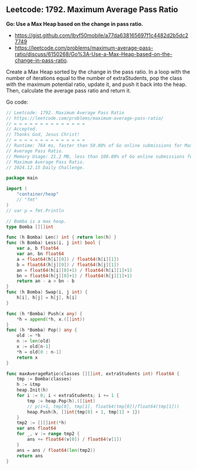 ## Leetcode: 1792. Maximum Average Pass Ratio

**Go: Use a Max Heap based on the change in pass ratio.**

- https://gist.github.com/lbvf50mobile/a77da638165697f1c4482d2b5dc27749
- https://leetcode.com/problems/maximum-average-pass-ratio/discuss/6150268/Go%3A-Use-a-Max-Heap-based-on-the-change-in-pass-ratio.

Create a Max Heap sorted by the change in the pass ratio. In a loop with the
number of iterations equal to the number of extraStudents, pop the class with
the maximum potential ratio, update it, and push it back into the heap. Then,
calculate the average pass ratio and return it.

Go code:
```Go
// Leetcode: 1792. Maximum Average Pass Ratio
// https://leetcode.com/problems/maximum-average-pass-ratio/
// = = = = = = = = = = = = = =
// Accepted.
// Thanks God, Jesus Christ!
// = = = = = = = = = = = = = =
// Runtime: 764 ms, faster than 50.00% of Go online submissions for Maximum
// Average Pass Ratio.
// Memory Usage: 21.2 MB, less than 100.00% of Go online submissions for
// Maximum Average Pass Ratio.
// 2024.12.15 Daily Challenge.

package main

import (
	"container/heap"
	// "fmt"
)
// var p = fmt.Println

// Bomba is a max heap.
type Bomba [][]int

func (h Bomba) Len() int { return len(h) }
func (h Bomba) Less(i, j int) bool {
	var a, b float64
	var an, bn float64
	a = float64(h[i][0]) / float64(h[i][1])
	b = float64(h[j][0]) / float64(h[j][1])
	an = float64(h[i][0]+1) / float64(h[i][1]+1)
	bn = float64(h[j][0]+1) / float64(h[j][1]+1)
	return an - a > bn - b
}
func (h Bomba) Swap(i, j int) {
	h[i], h[j] = h[j], h[i]
}

func (h *Bomba) Push(x any) {
	*h = append(*h, x.([]int))
}
func (h *Bomba) Pop() any {
	old := *h
	n := len(old)
	x := old[n-1]
	*h = old[0 : n-1]
	return x
}

func maxAverageRatio(classes [][]int, extraStudents int) float64 {
	tmp := Bomba(classes)
	h := &tmp
	heap.Init(h)
	for i := 0; i < extraStudents; i += 1 {
		tmp := heap.Pop(h).([]int)
		// p(i+1, tmp[0], tmp[1], float64(tmp[0])/float64(tmp[1]))
		heap.Push(h, []int{tmp[0] + 1, tmp[1] + 1})
	}
	tmp2 := [][]int(*h)
	var ans float64
	for _, v := range tmp2 {
		ans += float64(v[0]) / float64(v[1])
	}
	ans = ans / float64(len(tmp2))
	return ans
}
```
